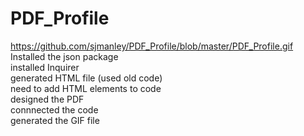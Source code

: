 # PDF_Profile
https://github.com/sjmanley/PDF_Profile/blob/master/PDF_Profile.gif
<br>
Installed the json package
<br>
installed Inquirer
<br>
generated HTML file (used old code)
<br>
need to add HTML elements to code<br>
designed the PDF<br>
connnected the code<br>
generated the GIF file<br>
